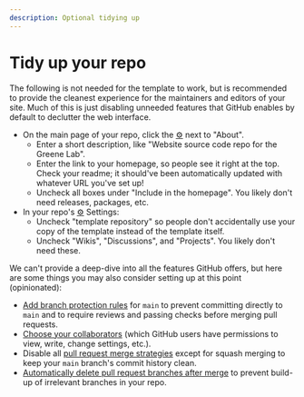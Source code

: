 ```yaml
---
description: Optional tidying up
---
```


# Tidy up your repo

The following is not needed for the template to work, but is recommended to provide the cleanest experience for the maintainers and editors of your site. Much of this is just disabling unneeded features that GitHub enables by default to declutter the web interface.

* On the main page of your repo, click the [⚙️](https://emojipedia.org/gear/) next to "About".
  * Enter a short description, like "Website source code repo for the Greene Lab".
  * Enter the link to your homepage, so people see it right at the top. Check your readme; it should've been automatically updated with whatever URL you've set up!
  * Uncheck all boxes under "Include in the homepage". You likely don't need releases, packages, etc.
* In your repo's [⚙️](https://emojipedia.org/gear/) Settings:
  * Uncheck "template repository" so people don't accidentally use your copy of the template instead of the template itself.
  * Uncheck "Wikis", "Discussions", and "Projects". You likely don't need these.

We can't provide a deep-dive into all the features GitHub offers, but here are some things you may also consider setting up at this point (opinionated):

* [Add branch protection rules](https://docs.github.com/en/repositories/configuring-branches-and-merges-in-your-repository/defining-the-mergeability-of-pull-requests/managing-a-branch-protection-rule) for `main` to prevent committing directly to `main` and to require reviews and passing checks before merging pull requests.
* [Choose your collaborators](https://docs.github.com/en/account-and-profile/setting-up-and-managing-your-personal-account-on-github/managing-access-to-your-personal-repositories/inviting-collaborators-to-a-personal-repository) (which GitHub users have permissions to view, write, change settings, etc.).
* Disable all [pull request merge strategies](https://docs.github.com/en/repositories/configuring-branches-and-merges-in-your-repository/configuring-pull-request-merges/configuring-commit-squashing-for-pull-requests) except for squash merging to keep your `main` branch's commit history clean.
* [Automatically delete pull request branches after merge](https://docs.github.com/en/repositories/configuring-branches-and-merges-in-your-repository/configuring-pull-request-merges/managing-the-automatic-deletion-of-branches) to prevent build-up of irrelevant branches in your repo.

